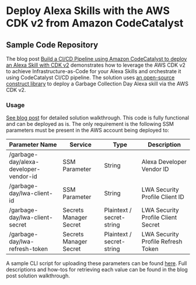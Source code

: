 # Deploy Alexa Skills with the AWS CDK v2 from Amazon CodeCatalyst

## Sample Code Repository

The  blog post [Build a CI/CD Pipeline using Amazon CodeCatalyst to deploy an Alexa Skill with CDK v2](https://vivek-aws.medium.com/build-a-ci-cd-pipeline-using-amazon-codecatalyst-to-deploy-an-alexa-skill-with-cdk-v2-d72fc2d6de9c) demonstrates how to leverage the AWS CDK v2 to achieve Infrastructure-as-Code for your Alexa Skills and orchestrate it using CodeCatalyst CI/CD pipeline. 
The solution uses [an open-source construct library](https://www.npmjs.com/package/cdk-alexa-skill) to deploy a Garbage Collection Day Alexa skill via the AWS CDK v2.

### Usage

[See blog post]() for detailed solution walkthrough. This code is fully functional and can be deployed as is. 
The only requirement is the following SSM parameters must be present in the AWS account being deployed to:

| Parameter Name                            | Service                | Type                      | Description                        |
| ----------------------------------------- | ---------------------- | ------------------------- | ---------------------------------- |
| /garbage-day/alexa-developer-vendor-id | SSM Parameter          | String                    | Alexa Developer Vendor ID          |
| /garbage-day/lwa-client-id             | SSM Parameter          | String                    | LWA Security Profile Client ID     |
| /garbage-day/lwa-client-secret         | Secrets Manager Secret | Plaintext / secret-string | LWA Security Profile Client Secret |
| /garbage-day/lwa-refresh-token         | Secrets Manager Secret | Plaintext / secret-string | LWA Security Profile Refresh Token | 

A sample CLI script for uploading these parameters can be found [here](scripts/upload-credentials.sh). Full descriptions and how-tos for retrieving each value can be found in the blog post solution walkthrough.
